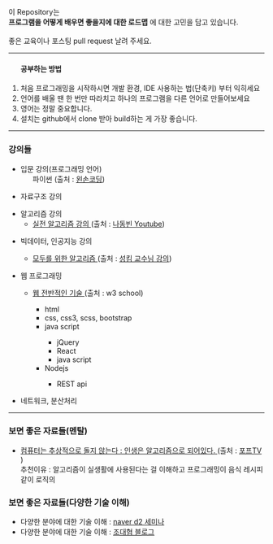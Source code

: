 
이 Repository는 <br><strong>프로그램을 어떻게 배우면 좋을지에 대한 로드맵</strong> 에 대한 고민을 담고 있습니다. 
<br/><br/>
좋은 교육이나 포스팅 pull request 날려 주세요.
<hr>
<ol>
<h4> 공부하는 방법 </h4>
 <li> 처음 프로그래밍을 시작하시면 개발 환경, IDE 사용하는 법(단축키) 부터 익히세요 </li>
 <li> 언어를 배울 땐 한 번만 따라치고 하나의 프로그램을 다른 언어로 만들어보세요</li>
 <li> 영어는 정말 중요합니다. </li>
 <li> 설치는 github에서 clone 받아 build하는 게 가장 좋습니다.</li>
</ol>
 <hr>
<h3> 강의들  </h3>
    <ul>
        <li>입문 강의(프로그래밍 언어) 
            <ul>파이썬 (출처 : <a href=https://www.youtube.com/watch?v=UHg1Drp1uKE&list=PLGPF8gvWLYypeEoFNTfSHdFL5WRLAfmmm>왼손코딩</a>) </ul>
        </li>
    </ul>
    <ul>
        <li>자료구조 강의 </li>
    </ul>
    <ul>
        <li>알고리즘 강의
            <ul>
                <li><a href=https://www.youtube.com/watch?v=qQ5iLNjpxSk&list=PLRx0vPvlEmdDHxCvAQS1_6XV4deOwfVrz> 실전 알고리즘 강의  </a> (출처 : <a href=https://www.youtube.com/channel/UChflhu32f5EUHlY7_SetNWw/playlists>나동빈 Youtube</a>) </li>
            </ul>
        </li>
    </ul>
    <ul>
        <li>빅데이터, 인공지능 강의</li>
        <ul>
                <li><a href=https://www.youtube.com/watch?v=BS6O0zOGX4E&list=PLlMkM4tgfjnLSOjrEJN31gZATbcj_MpUm> 모두를 위한 알고리즘  </a> (출처 : <a href=http://hunkim.github.io/ml/>성킴 교수님 강의</a>)</li> 
            </ul>
    </ul>
     <ul> 
        <li>웹 프로그래밍</li>
        <ul>
                <li><a href=https://www.w3schools.com/> 웹 전반적인 기술 </a> (출처 : <a = hrefhttps://www.w3schools.com> w3 school</a>)</li> 
                <ul>
                        <li>html </li>
                        <li>css, css3, scss, bootstrap </li>
                        <li>java script</li>
                        <ul>
                        <li>jQuery </li>
                        <li>React </li>
                        <li>java script</li>
                </ul>
                <li> Nodejs</li>
                    <ul>
                        <li> REST api </li>
                    </ul>
                </ul>
            </ul>
    </ul>
    <ul> 
        <li>네트워크, 분산처리</li>
    </ul>
 <hr>
<h3> 보면 좋은 자료들(멘탈) </h3>
<ul> 
    <li><a href= https://www.youtube.com/watch?v=PUd6LCJZlJo&t=1s> 
    컴퓨터는 추상적으로 돌지 않는다 : 인생은 알고리즘으로 되어있다. </a> (출처 : <a href=https://www.youtube.com/channel/UC63J0Q5huHSlbNT3KxvAaHQ>포프TV</a> )</li>
        <caption> 추천이유 : 알고리즘이 실생활에 사용된다는 걸 이해하고 프로그래밍이 음식 레시피 같이 로직의 </caption> 
</ul>
<h3> 보면 좋은 자료들(다양한 기술 이해) </h3>
    <ul>
    <li>다양한 분야에 대한 기술 이해 : <a href="https://www.youtube.com/watch?v=klnfWhPGPRs"> naver d2 세미나</a></li>
    <li>다양한 분야에 대한 기술 이해 : <a href="http://bcho.tistory.com/"> 조대협 블로그</li>
    
</ul>